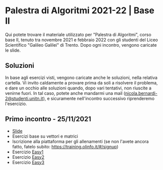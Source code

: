 # Palestra di Algoritmi 2021-22 | Base II

Qui potete trovare il materiale utilizzato per "Palestra di Algoritmi", corso base II, tenuto tra novembre 2021 e febbraio 2022 con gli studenti del Liceo Scientifico "Galileo Galilei" di Trento.
Dopo ogni incontro, vengono caricate le slide.

## Soluzioni
In base agli esercizi visti, vengono caricate anche le soluzioni, nella relativa cartella.
Vi invito caldamente a provare prima da soli a risolvere il problema, e dare un occhio alle soluzioni quando, dopo vari tentativi, non riuscite a venirne fuori.
In tal caso, potete anche mandarmi una mail (nicola.bernardi-2@studenti.unitn.it), e sicuramente nell'incontro successivo riprenderemo l'esercizio.

## Primo incontro - 25/11/2021
- [Slide](PalestraAlgo1.pdf)
- Esercizi base su vettori e matrici
- Iscrizione alla piattaforma per gli allenamenti (se non l'avete ancora fatto, fatelo subito: https://training.olinfo.it/#/signup)
- Esercizio [Easy1](https://training.olinfo.it/#/task/easy1/statement)
- Esercizio [Easy2](https://training.olinfo.it/#/task/easy2/statement)
- Esercizio [Easy3](https://training.olinfo.it/#/task/easy3/statement)
